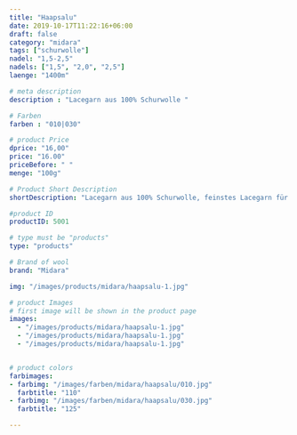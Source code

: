 ```yaml
---
title: "Haapsalu"
date: 2019-10-17T11:22:16+06:00
draft: false
category: "midara"
tags: ["schurwolle"]
nadel: "1,5-2,5"
nadels: ["1,5", "2,0", "2,5"] 
laenge: "1400m"	

# meta description
description : "Lacegarn aus 100% Schurwolle "

# Farben
farben : "010|030"

# product Price
dprice: "16,00"
price: "16.00"
priceBefore: " "
menge: "100g"

# Product Short Description
shortDescription: "Lacegarn aus 100% Schurwolle, feinstes Lacegarn für Tücher( zweifädig) oder als Beilaufgarn"

#product ID
productID: 5001

# type must be "products"
type: "products"

# Brand of wool
brand: "Midara"

img: "/images/products/midara/haapsalu-1.jpg"

# product Images
# first image will be shown in the product page
images:
  - "/images/products/midara/haapsalu-1.jpg"
  - "/images/products/midara/haapsalu-1.jpg"
  - "/images/products/midara/haapsalu-1.jpg"


# product colors
farbimages:
- farbimg: "/images/farben/midara/haapsalu/010.jpg"	
  farbtitle: "110"
- farbimg: "/images/farben/midara/haapsalu/030.jpg"	
  farbtitle: "125"

---
```



 
